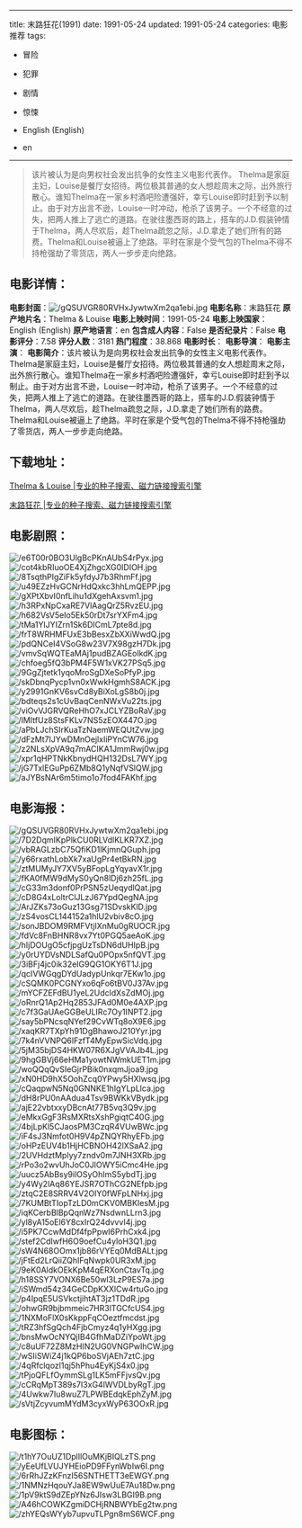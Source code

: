 
---
title: 末路狂花(1991)
date: 1991-05-24
updated: 1991-05-24
categories: 电影推荐
tags:
- 冒险
- 犯罪
- 剧情
- 惊悚

- English (English)
- en
---


> 该片被认为是向男权社会发出抗争的女性主义电影代表作。 Thelma是家庭主妇，Louise是餐厅女招待。两位极其普通的女人想趁周末之际，出外旅行散心。谁知Thelma在一家乡村酒吧险遭强奸，幸亏Louise即时赶到予以制止。由于对方出言不逊，Louise一时冲动，枪杀了该男子。一个不经意的过失，把两人推上了逃亡的道路。在驶往墨西哥的路上，搭车的J.D.假装钟情于Thelma，两人尽欢后，趁Thelma疏忽之际，J.D.拿走了她们所有的路费。Thelma和Louise被逼上了绝路。平时在家是个受气包的Thelma不得不持枪强劫了零货店，两人一步步走向绝路。

## **电影详情**：

**电影封面**：<img src="https://image.tmdb.org/t/p/w200/gQSUVGR80RVHxJywtwXm2qa1ebi.jpg" alt="/gQSUVGR80RVHxJywtwXm2qa1ebi.jpg" title="/gQSUVGR80RVHxJywtwXm2qa1ebi.jpg">
**电影名称**：末路狂花
**原产地片名**：Thelma & Louise
**电影上映时间**：1991-05-24
**电影上映国家**：English (English)
**原产地语言**：en
**包含成人内容**：False
**是否纪录片**：False
**电影评分**：7.58
**评分人数**：3181
**热门程度**：38.868
**电影时长**：
**电影导演**：
**电影主演**：
**电影简介**：该片被认为是向男权社会发出抗争的女性主义电影代表作。 Thelma是家庭主妇，Louise是餐厅女招待。两位极其普通的女人想趁周末之际，出外旅行散心。谁知Thelma在一家乡村酒吧险遭强奸，幸亏Louise即时赶到予以制止。由于对方出言不逊，Louise一时冲动，枪杀了该男子。一个不经意的过失，把两人推上了逃亡的道路。在驶往墨西哥的路上，搭车的J.D.假装钟情于Thelma，两人尽欢后，趁Thelma疏忽之际，J.D.拿走了她们所有的路费。Thelma和Louise被逼上了绝路。平时在家是个受气包的Thelma不得不持枪强劫了零货店，两人一步步走向绝路。

## **下载地址**：
[Thelma & Louise |专业的种子搜索、磁力链接搜索引擎](https://movie.amd794.com:2083/?search=Thelma%20%26%20Louise&ordering=&mode=match_phrase&page_size=10&page=1)

[末路狂花 |专业的种子搜索、磁力链接搜索引擎](https://movie.amd794.com:2083/?search=%E6%9C%AB%E8%B7%AF%E7%8B%82%E8%8A%B1&ordering=&mode=match_phrase&page_size=10&page=1)
 

## **电影剧照**：
<img src="https://image.tmdb.org/t/p/original/e6T00r0BO3UlgBcPKnAUbS4rPyx.jpg" alt="/e6T00r0BO3UlgBcPKnAUbS4rPyx.jpg" title="/e6T00r0BO3UlgBcPKnAUbS4rPyx.jpg"><img src="https://image.tmdb.org/t/p/original/cot4kbRIuoOE4XjZhgcXG0IDIOH.jpg" alt="/cot4kbRIuoOE4XjZhgcXG0IDIOH.jpg" title="/cot4kbRIuoOE4XjZhgcXG0IDIOH.jpg"><img src="https://image.tmdb.org/t/p/original/8TsqthPIgZiFk5yfdyJ7b3RhmFf.jpg" alt="/8TsqthPIgZiFk5yfdyJ7b3RhmFf.jpg" title="/8TsqthPIgZiFk5yfdyJ7b3RhmFf.jpg"><img src="https://image.tmdb.org/t/p/original/u49EZzHvGCNrHdQxkc3hhLmQEPP.jpg" alt="/u49EZzHvGCNrHdQxkc3hhLmQEPP.jpg" title="/u49EZzHvGCNrHdQxkc3hhLmQEPP.jpg"><img src="https://image.tmdb.org/t/p/original/gXPtXbvI0nfLihu1dXgehAxsvm1.jpg" alt="/gXPtXbvI0nfLihu1dXgehAxsvm1.jpg" title="/gXPtXbvI0nfLihu1dXgehAxsvm1.jpg"><img src="https://image.tmdb.org/t/p/original/h3RPxNpCxaRE7VlAagQrZ5RvzEU.jpg" alt="/h3RPxNpCxaRE7VlAagQrZ5RvzEU.jpg" title="/h3RPxNpCxaRE7VlAagQrZ5RvzEU.jpg"><img src="https://image.tmdb.org/t/p/original/h682VsV5eIo5Ek50rDt7srYXFm4.jpg" alt="/h682VsV5eIo5Ek50rDt7srYXFm4.jpg" title="/h682VsV5eIo5Ek50rDt7srYXFm4.jpg"><img src="https://image.tmdb.org/t/p/original/tMa1YlJYIZrn1Sk6DICmL7pte8d.jpg" alt="/tMa1YlJYIZrn1Sk6DICmL7pte8d.jpg" title="/tMa1YlJYIZrn1Sk6DICmL7pte8d.jpg"><img src="https://image.tmdb.org/t/p/original/frT8WRHMFUxE3bBesxZbXXiWwdQ.jpg" alt="/frT8WRHMFUxE3bBesxZbXXiWwdQ.jpg" title="/frT8WRHMFUxE3bBesxZbXXiWwdQ.jpg"><img src="https://image.tmdb.org/t/p/original/pdQNCeI4VSoG8w23V7X98gzH7Dk.jpg" alt="/pdQNCeI4VSoG8w23V7X98gzH7Dk.jpg" title="/pdQNCeI4VSoG8w23V7X98gzH7Dk.jpg"><img src="https://image.tmdb.org/t/p/original/vmvSqWQTEaMAj1pudBZAGEolkdK.jpg" alt="/vmvSqWQTEaMAj1pudBZAGEolkdK.jpg" title="/vmvSqWQTEaMAj1pudBZAGEolkdK.jpg"><img src="https://image.tmdb.org/t/p/original/chfoeg5fQ3bPM4F5W1xVK27PSq5.jpg" alt="/chfoeg5fQ3bPM4F5W1xVK27PSq5.jpg" title="/chfoeg5fQ3bPM4F5W1xVK27PSq5.jpg"><img src="https://image.tmdb.org/t/p/original/9GgZjtetk1yqoMroSgDXeSoPfyP.jpg" alt="/9GgZjtetk1yqoMroSgDXeSoPfyP.jpg" title="/9GgZjtetk1yqoMroSgDXeSoPfyP.jpg"><img src="https://image.tmdb.org/t/p/original/skDbnqPycp1vn0xWwkHgmhS8ACK.jpg" alt="/skDbnqPycp1vn0xWwkHgmhS8ACK.jpg" title="/skDbnqPycp1vn0xWwkHgmhS8ACK.jpg"><img src="https://image.tmdb.org/t/p/original/y2991GnKV6svCd8yBiXoLgS8b0j.jpg" alt="/y2991GnKV6svCd8yBiXoLgS8b0j.jpg" title="/y2991GnKV6svCd8yBiXoLgS8b0j.jpg"><img src="https://image.tmdb.org/t/p/original/bdteqs2s1cUvBaqCenNWxVu22ts.jpg" alt="/bdteqs2s1cUvBaqCenNWxVu22ts.jpg" title="/bdteqs2s1cUvBaqCenNWxVu22ts.jpg"><img src="https://image.tmdb.org/t/p/original/viOvVJGRVQReHhO7xJCLYZBoRaV.jpg" alt="/viOvVJGRVQReHhO7xJCLYZBoRaV.jpg" title="/viOvVJGRVQReHhO7xJCLYZBoRaV.jpg"><img src="https://image.tmdb.org/t/p/original/lMItfUz8StsFKLv7NS5zEOX447O.jpg" alt="/lMItfUz8StsFKLv7NS5zEOX447O.jpg" title="/lMItfUz8StsFKLv7NS5zEOX447O.jpg"><img src="https://image.tmdb.org/t/p/original/aPbLJchSIrKuaTzNaemWEQUtZvw.jpg" alt="/aPbLJchSIrKuaTzNaemWEQUtZvw.jpg" title="/aPbLJchSIrKuaTzNaemWEQUtZvw.jpg"><img src="https://image.tmdb.org/t/p/original/dFzMt7lJYwDMnOejlxIiPYnCW76.jpg" alt="/dFzMt7lJYwDMnOejlxIiPYnCW76.jpg" title="/dFzMt7lJYwDMnOejlxIiPYnCW76.jpg"><img src="https://image.tmdb.org/t/p/original/z2NLsXpVA9q7mACIKA1JmmRwj0w.jpg" alt="/z2NLsXpVA9q7mACIKA1JmmRwj0w.jpg" title="/z2NLsXpVA9q7mACIKA1JmmRwj0w.jpg"><img src="https://image.tmdb.org/t/p/original/xpr1qHPTNkKbnydHQH132DsL7WY.jpg" alt="/xpr1qHPTNkKbnydHQH132DsL7WY.jpg" title="/xpr1qHPTNkKbnydHQH132DsL7WY.jpg"><img src="https://image.tmdb.org/t/p/original/jG7TxlEGuPp6ZMb8Q1yNqfVSlQW.jpg" alt="/jG7TxlEGuPp6ZMb8Q1yNqfVSlQW.jpg" title="/jG7TxlEGuPp6ZMb8Q1yNqfVSlQW.jpg"><img src="https://image.tmdb.org/t/p/original/aJYBsNAr6m5timo1o7fod4FAKhf.jpg" alt="/aJYBsNAr6m5timo1o7fod4FAKhf.jpg" title="/aJYBsNAr6m5timo1o7fod4FAKhf.jpg">

## **电影海报**：
<img src="https://image.tmdb.org/t/p/original/gQSUVGR80RVHxJywtwXm2qa1ebi.jpg" alt="/gQSUVGR80RVHxJywtwXm2qa1ebi.jpg" title="/gQSUVGR80RVHxJywtwXm2qa1ebi.jpg"><img src="https://image.tmdb.org/t/p/original/7D2DqmIKpPlkCU0RLVdlKLKR7XZ.jpg" alt="/7D2DqmIKpPlkCU0RLVdlKLKR7XZ.jpg" title="/7D2DqmIKpPlkCU0RLVdlKLKR7XZ.jpg"><img src="https://image.tmdb.org/t/p/original/vbRAGLzbC75QfiKD1lKjmnQGuph.jpg" alt="/vbRAGLzbC75QfiKD1lKjmnQGuph.jpg" title="/vbRAGLzbC75QfiKD1lKjmnQGuph.jpg"><img src="https://image.tmdb.org/t/p/original/y66rxathLobXk7xaUgPr4etBkRN.jpg" alt="/y66rxathLobXk7xaUgPr4etBkRN.jpg" title="/y66rxathLobXk7xaUgPr4etBkRN.jpg"><img src="https://image.tmdb.org/t/p/original/ztMUMyJY7XV5yBFopLgYqyavX1r.jpg" alt="/ztMUMyJY7XV5yBFopLgYqyavX1r.jpg" title="/ztMUMyJY7XV5yBFopLgYqyavX1r.jpg"><img src="https://image.tmdb.org/t/p/original/fKA0fMW9dMyS0yQn8lDj6zh25fL.jpg" alt="/fKA0fMW9dMyS0yQn8lDj6zh25fL.jpg" title="/fKA0fMW9dMyS0yQn8lDj6zh25fL.jpg"><img src="https://image.tmdb.org/t/p/original/cG33m3donf0PrPSN5zUeqydlQat.jpg" alt="/cG33m3donf0PrPSN5zUeqydlQat.jpg" title="/cG33m3donf0PrPSN5zUeqydlQat.jpg"><img src="https://image.tmdb.org/t/p/original/cD8G4xLoltrClJLzJ67YpdQegNA.jpg" alt="/cD8G4xLoltrClJLzJ67YpdQegNA.jpg" title="/cD8G4xLoltrClJLzJ67YpdQegNA.jpg"><img src="https://image.tmdb.org/t/p/original/ArJZKs73oGuz13Gsg71SDvskKlD.jpg" alt="/ArJZKs73oGuz13Gsg71SDvskKlD.jpg" title="/ArJZKs73oGuz13Gsg71SDvskKlD.jpg"><img src="https://image.tmdb.org/t/p/original/zS4vosCL144152a1hlU2vbiv8cO.jpg" alt="/zS4vosCL144152a1hlU2vbiv8cO.jpg" title="/zS4vosCL144152a1hlU2vbiv8cO.jpg"><img src="https://image.tmdb.org/t/p/original/sonJBDOM9RMFVtjlXnMu0gRUOCR.jpg" alt="/sonJBDOM9RMFVtjlXnMu0gRUOCR.jpg" title="/sonJBDOM9RMFVtjlXnMu0gRUOCR.jpg"><img src="https://image.tmdb.org/t/p/original/fdVc8FnBHNR8vx7Yt0PGQ5aeAoK.jpg" alt="/fdVc8FnBHNR8vx7Yt0PGQ5aeAoK.jpg" title="/fdVc8FnBHNR8vx7Yt0PGQ5aeAoK.jpg"><img src="https://image.tmdb.org/t/p/original/hIjDOUgO5cfjpgUzTsDN6dUHIpB.jpg" alt="/hIjDOUgO5cfjpgUzTsDN6dUHIpB.jpg" title="/hIjDOUgO5cfjpgUzTsDN6dUHIpB.jpg"><img src="https://image.tmdb.org/t/p/original/y0rUYDVsNDLSafQu0POpx5nfQVT.jpg" alt="/y0rUYDVsNDLSafQu0POpx5nfQVT.jpg" title="/y0rUYDVsNDLSafQu0POpx5nfQVT.jpg"><img src="https://image.tmdb.org/t/p/original/3iBFj4jc0ik32eIG9QG1OKY6T1J.jpg" alt="/3iBFj4jc0ik32eIG9QG1OKY6T1J.jpg" title="/3iBFj4jc0ik32eIG9QG1OKY6T1J.jpg"><img src="https://image.tmdb.org/t/p/original/qcIVWGqgDYdUadypUnkqr7EKw1o.jpg" alt="/qcIVWGqgDYdUadypUnkqr7EKw1o.jpg" title="/qcIVWGqgDYdUadypUnkqr7EKw1o.jpg"><img src="https://image.tmdb.org/t/p/original/cSQMK0PCGNYxo6qFo6tBV0J37Av.jpg" alt="/cSQMK0PCGNYxo6qFo6tBV0J37Av.jpg" title="/cSQMK0PCGNYxo6qFo6tBV0J37Av.jpg"><img src="https://image.tmdb.org/t/p/original/mYCFZEFdBU1yeL2UdcldXsZdMOj.jpg" alt="/mYCFZEFdBU1yeL2UdcldXsZdMOj.jpg" title="/mYCFZEFdBU1yeL2UdcldXsZdMOj.jpg"><img src="https://image.tmdb.org/t/p/original/oRnrQ1Ap2Hq2853JFAd0M0e4AXP.jpg" alt="/oRnrQ1Ap2Hq2853JFAd0M0e4AXP.jpg" title="/oRnrQ1Ap2Hq2853JFAd0M0e4AXP.jpg"><img src="https://image.tmdb.org/t/p/original/c7f3GaUAeGGBeULIRc7Oy1INPT2.jpg" alt="/c7f3GaUAeGGBeULIRc7Oy1INPT2.jpg" title="/c7f3GaUAeGGBeULIRc7Oy1INPT2.jpg"><img src="https://image.tmdb.org/t/p/original/say5bPNcsqNYef29CvWTq8oX9E6.jpg" alt="/say5bPNcsqNYef29CvWTq8oX9E6.jpg" title="/say5bPNcsqNYef29CvWTq8oX9E6.jpg"><img src="https://image.tmdb.org/t/p/original/xaqKR7TXpYh91DgBhawoJ210Yyr.jpg" alt="/xaqKR7TXpYh91DgBhawoJ210Yyr.jpg" title="/xaqKR7TXpYh91DgBhawoJ210Yyr.jpg"><img src="https://image.tmdb.org/t/p/original/7k4nVVNPQ6lFzfT4MyEpwSicVdq.jpg" alt="/7k4nVVNPQ6lFzfT4MyEpwSicVdq.jpg" title="/7k4nVVNPQ6lFzfT4MyEpwSicVdq.jpg"><img src="https://image.tmdb.org/t/p/original/5jM35bjDS4HKW07R6XJgVVAJb4L.jpg" alt="/5jM35bjDS4HKW07R6XJgVVAJb4L.jpg" title="/5jM35bjDS4HKW07R6XJgVVAJb4L.jpg"><img src="https://image.tmdb.org/t/p/original/9hgGBVj66eHMa1yowtNWmkUET1m.jpg" alt="/9hgGBVj66eHMa1yowtNWmkUET1m.jpg" title="/9hgGBVj66eHMa1yowtNWmkUET1m.jpg"><img src="https://image.tmdb.org/t/p/original/woQQqQvSIeGjrPBik0nxqmJjoa9.jpg" alt="/woQQqQvSIeGjrPBik0nxqmJjoa9.jpg" title="/woQQqQvSIeGjrPBik0nxqmJjoa9.jpg"><img src="https://image.tmdb.org/t/p/original/xN0HD9hX5OohZcq0YPwy5HXlwsq.jpg" alt="/xN0HD9hX5OohZcq0YPwy5HXlwsq.jpg" title="/xN0HD9hX5OohZcq0YPwy5HXlwsq.jpg"><img src="https://image.tmdb.org/t/p/original/cQaqpwN5Nq0GNNKE1hIgYLpLlca.jpg" alt="/cQaqpwN5Nq0GNNKE1hIgYLpLlca.jpg" title="/cQaqpwN5Nq0GNNKE1hIgYLpLlca.jpg"><img src="https://image.tmdb.org/t/p/original/dH8rPU0nAAdua4Tsv9BWKkVBydk.jpg" alt="/dH8rPU0nAAdua4Tsv9BWKkVBydk.jpg" title="/dH8rPU0nAAdua4Tsv9BWKkVBydk.jpg"><img src="https://image.tmdb.org/t/p/original/ajE22vbtxxyDBcnAt77B5vq3Q9v.jpg" alt="/ajE22vbtxxyDBcnAt77B5vq3Q9v.jpg" title="/ajE22vbtxxyDBcnAt77B5vq3Q9v.jpg"><img src="https://image.tmdb.org/t/p/original/eMkxGgF3RsMXRtsXshPgiqtC40G.jpg" alt="/eMkxGgF3RsMXRtsXshPgiqtC40G.jpg" title="/eMkxGgF3RsMXRtsXshPgiqtC40G.jpg"><img src="https://image.tmdb.org/t/p/original/4bjLpKl5CJaosPM3CzqR4VUwBWc.jpg" alt="/4bjLpKl5CJaosPM3CzqR4VUwBWc.jpg" title="/4bjLpKl5CJaosPM3CzqR4VUwBWc.jpg"><img src="https://image.tmdb.org/t/p/original/iF4sJ3Nmfot0H9V4pZNQYRhyEFb.jpg" alt="/iF4sJ3Nmfot0H9V4pZNQYRhyEFb.jpg" title="/iF4sJ3Nmfot0H9V4pZNQYRhyEFb.jpg"><img src="https://image.tmdb.org/t/p/original/oHPzEUV4b1HjHCBNOH42lXSaA2.jpg" alt="/oHPzEUV4b1HjHCBNOH42lXSaA2.jpg" title="/oHPzEUV4b1HjHCBNOH42lXSaA2.jpg"><img src="https://image.tmdb.org/t/p/original/2UVHdztMplyy7zndv0m7JNH3XRb.jpg" alt="/2UVHdztMplyy7zndv0m7JNH3XRb.jpg" title="/2UVHdztMplyy7zndv0m7JNH3XRb.jpg"><img src="https://image.tmdb.org/t/p/original/rPo3o2wvUhJoC0JlOWY5iCmc4He.jpg" alt="/rPo3o2wvUhJoC0JlOWY5iCmc4He.jpg" title="/rPo3o2wvUhJoC0JlOWY5iCmc4He.jpg"><img src="https://image.tmdb.org/t/p/original/uucz5AbBsy9ilOSyOhImS5ybdTj.jpg" alt="/uucz5AbBsy9ilOSyOhImS5ybdTj.jpg" title="/uucz5AbBsy9ilOSyOhImS5ybdTj.jpg"><img src="https://image.tmdb.org/t/p/original/y4Wy2lAq86YEJSR7OThCG2NEfpb.jpg" alt="/y4Wy2lAq86YEJSR7OThCG2NEfpb.jpg" title="/y4Wy2lAq86YEJSR7OThCG2NEfpb.jpg"><img src="https://image.tmdb.org/t/p/original/ztqC2E8SRRV4V2OlY0fWFpLNHxj.jpg" alt="/ztqC2E8SRRV4V2OlY0fWFpLNHxj.jpg" title="/ztqC2E8SRRV4V2OlY0fWFpLNHxj.jpg"><img src="https://image.tmdb.org/t/p/original/7KUMBtTIopTzLD0mCKV0MBKIesM.jpg" alt="/7KUMBtTIopTzLD0mCKV0MBKIesM.jpg" title="/7KUMBtTIopTzLD0mCKV0MBKIesM.jpg"><img src="https://image.tmdb.org/t/p/original/iqKCerbBlBpQqnWz7NsdwnLLrn3.jpg" alt="/iqKCerbBlBpQqnWz7NsdwnLLrn3.jpg" title="/iqKCerbBlBpQqnWz7NsdwnLLrn3.jpg"><img src="https://image.tmdb.org/t/p/original/yl8yA15oEl6Y8cxIrQ24dvvvI4j.jpg" alt="/yl8yA15oEl6Y8cxIrQ24dvvvI4j.jpg" title="/yl8yA15oEl6Y8cxIrQ24dvvvI4j.jpg"><img src="https://image.tmdb.org/t/p/original/i5PK7CcwMdDf4fpPpwI6PrhCxk4.jpg" alt="/i5PK7CcwMdDf4fpPpwI6PrhCxk4.jpg" title="/i5PK7CcwMdDf4fpPpwI6PrhCxk4.jpg"><img src="https://image.tmdb.org/t/p/original/stef2CdIwfH6O9oefCu4yloH3Q1.jpg" alt="/stef2CdIwfH6O9oefCu4yloH3Q1.jpg" title="/stef2CdIwfH6O9oefCu4yloH3Q1.jpg"><img src="https://image.tmdb.org/t/p/original/sW4N68OOmx1jb86rVYEq0MdBALt.jpg" alt="/sW4N68OOmx1jb86rVYEq0MdBALt.jpg" title="/sW4N68OOmx1jb86rVYEq0MdBALt.jpg"><img src="https://image.tmdb.org/t/p/original/jFtEd2LrQiiZQhIFqNwpk0UR3xM.jpg" alt="/jFtEd2LrQiiZQhIFqNwpk0UR3xM.jpg" title="/jFtEd2LrQiiZQhIFqNwpk0UR3xM.jpg"><img src="https://image.tmdb.org/t/p/original/9eK0AldkOEkKpM4qERXonCtavTq.jpg" alt="/9eK0AldkOEkKpM4qERXonCtavTq.jpg" title="/9eK0AldkOEkKpM4qERXonCtavTq.jpg"><img src="https://image.tmdb.org/t/p/original/h18SSY7VONX6Be50wl3LzP9ES7a.jpg" alt="/h18SSY7VONX6Be50wl3LzP9ES7a.jpg" title="/h18SSY7VONX6Be50wl3LzP9ES7a.jpg"><img src="https://image.tmdb.org/t/p/original/iSWmd54z34GeCDpKXXlCw4rtuGo.jpg" alt="/iSWmd54z34GeCDpKXXlCw4rtuGo.jpg" title="/iSWmd54z34GeCDpKXXlCw4rtuGo.jpg"><img src="https://image.tmdb.org/t/p/original/p4IpqE5USVkctjihtAT3jz1TDdR.jpg" alt="/p4IpqE5USVkctjihtAT3jz1TDdR.jpg" title="/p4IpqE5USVkctjihtAT3jz1TDdR.jpg"><img src="https://image.tmdb.org/t/p/original/ohwGR9bjbmmeic7HR3lTGCfcUS4.jpg" alt="/ohwGR9bjbmmeic7HR3lTGCfcUS4.jpg" title="/ohwGR9bjbmmeic7HR3lTGCfcUS4.jpg"><img src="https://image.tmdb.org/t/p/original/1NXMoFlX0sKkppFqCOeztfmcdst.jpg" alt="/1NXMoFlX0sKkppFqCOeztfmcdst.jpg" title="/1NXMoFlX0sKkppFqCOeztfmcdst.jpg"><img src="https://image.tmdb.org/t/p/original/tRZ3hfSgQch4FjbCmyz4q1yHXgg.jpg" alt="/tRZ3hfSgQch4FjbCmyz4q1yHXgg.jpg" title="/tRZ3hfSgQch4FjbCmyz4q1yHXgg.jpg"><img src="https://image.tmdb.org/t/p/original/bnsMwOcNYQjIB4GfhMaDZiYpoWt.jpg" alt="/bnsMwOcNYQjIB4GfhMaDZiYpoWt.jpg" title="/bnsMwOcNYQjIB4GfhMaDZiYpoWt.jpg"><img src="https://image.tmdb.org/t/p/original/c8uUF72Z8MzHIN2UG0VNGPwIhCW.jpg" alt="/c8uUF72Z8MzHIN2UG0VNGPwIhCW.jpg" title="/c8uUF72Z8MzHIN2UG0VNGPwIhCW.jpg"><img src="https://image.tmdb.org/t/p/original/wSIiSWiZ4j1kQP6boSVjAEh7ztC.jpg" alt="/wSIiSWiZ4j1kQP6boSVjAEh7ztC.jpg" title="/wSIiSWiZ4j1kQP6boSVjAEh7ztC.jpg"><img src="https://image.tmdb.org/t/p/original/4qRfclqozl1qj5hPhu4EyKjS4x0.jpg" alt="/4qRfclqozl1qj5hPhu4EyKjS4x0.jpg" title="/4qRfclqozl1qj5hPhu4EyKjS4x0.jpg"><img src="https://image.tmdb.org/t/p/original/tPjoQFLfOymmSLg1LK5mFFjvsQv.jpg" alt="/tPjoQFLfOymmSLg1LK5mFFjvsQv.jpg" title="/tPjoQFLfOymmSLg1LK5mFFjvsQv.jpg"><img src="https://image.tmdb.org/t/p/original/cCRqMpT389s7I3xG4lWVDLbyRgT.jpg" alt="/cCRqMpT389s7I3xG4lWVDLbyRgT.jpg" title="/cCRqMpT389s7I3xG4lWVDLbyRgT.jpg"><img src="https://image.tmdb.org/t/p/original/4Uwkw7Iu8wuZ7LPWBEdqkEphZyM.jpg" alt="/4Uwkw7Iu8wuZ7LPWBEdqkEphZyM.jpg" title="/4Uwkw7Iu8wuZ7LPWBEdqkEphZyM.jpg"><img src="https://image.tmdb.org/t/p/original/sVtjZcyvumMYdM3cyxWyP63OOxR.jpg" alt="/sVtjZcyvumMYdM3cyxWyP63OOxR.jpg" title="/sVtjZcyvumMYdM3cyxWyP63OOxR.jpg">

## **电影图标**：
<img src="https://image.tmdb.org/t/p/original/t1hY7OuUZ1DplIlOuMKjBIQLzTS.png" alt="/t1hY7OuUZ1DplIlOuMKjBIQLzTS.png" title="/t1hY7OuUZ1DplIlOuMKjBIQLzTS.png"><img src="https://image.tmdb.org/t/p/original/yEeUfLVUJYHEioPD9FFynWbIw6I.png" alt="/yEeUfLVUJYHEioPD9FFynWbIw6I.png" title="/yEeUfLVUJYHEioPD9FFynWbIw6I.png"><img src="https://image.tmdb.org/t/p/original/6rRhJZzKFnzI56SNTHETT3eEWGY.png" alt="/6rRhJZzKFnzI56SNTHETT3eEWGY.png" title="/6rRhJZzKFnzI56SNTHETT3eEWGY.png"><img src="https://image.tmdb.org/t/p/original/1NMNzHqouYJa8EW9wUuE7Au18Dw.png" alt="/1NMNzHqouYJa8EW9wUuE7Au18Dw.png" title="/1NMNzHqouYJa8EW9wUuE7Au18Dw.png"><img src="https://image.tmdb.org/t/p/original/1pV9ktS9dZEpYNz6JIsw3LBGI9B.png" alt="/1pV9ktS9dZEpYNz6JIsw3LBGI9B.png" title="/1pV9ktS9dZEpYNz6JIsw3LBGI9B.png"><img src="https://image.tmdb.org/t/p/original/A46hCOWKZgmiDCHjRNBWYbEg2tw.png" alt="/A46hCOWKZgmiDCHjRNBWYbEg2tw.png" title="/A46hCOWKZgmiDCHjRNBWYbEg2tw.png"><img src="https://image.tmdb.org/t/p/original/zhYEQsWYyb7upvuTLPgn8mS6WCF.png" alt="/zhYEQsWYyb7upvuTLPgn8mS6WCF.png" title="/zhYEQsWYyb7upvuTLPgn8mS6WCF.png">

